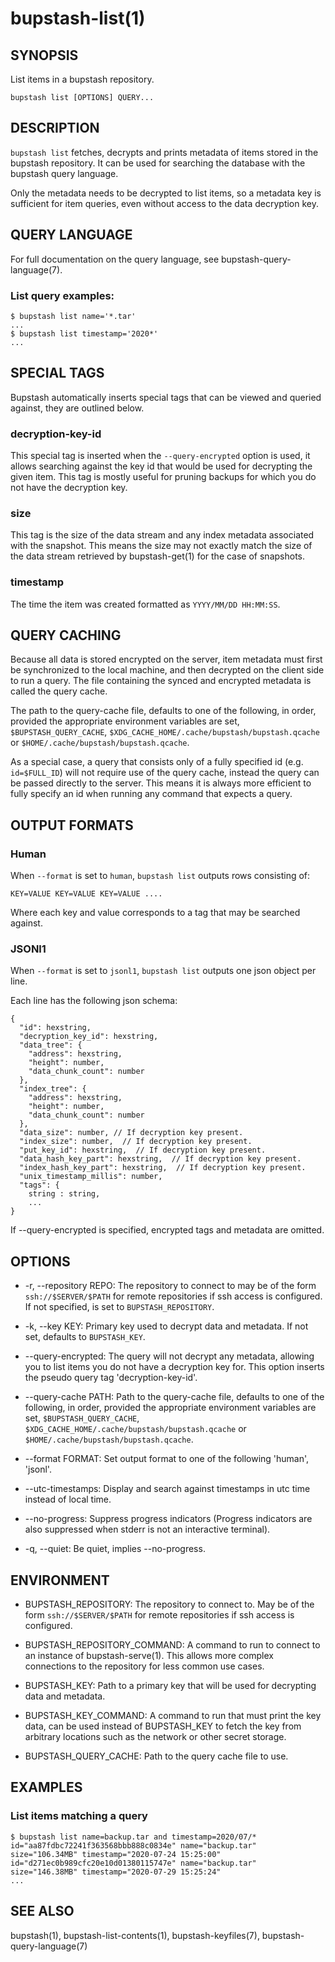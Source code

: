 bupstash-list(1) 
===============

## SYNOPSIS

List items in a bupstash repository.

`bupstash list [OPTIONS] QUERY... `

## DESCRIPTION

`bupstash list` fetches, decrypts and prints metadata of items stored
in the bupstash repository. It can be used for searching the database
with the bupstash query language. 

Only the metadata needs to be decrypted to list items, so a metadata key is sufficient
for item queries, even without access to the data decryption key.

## QUERY LANGUAGE

For full documentation on the query language, see bupstash-query-language(7).

### List query examples:

```
$ bupstash list name='*.tar'
...
$ bupstash list timestamp='2020*'
...
```

## SPECIAL TAGS

Bupstash automatically inserts special tags that can be viewed and queried against, they are outlined below.

### decryption-key-id

This special tag is inserted when the `--query-encrypted` option is used, it allows searching against the
key id that would be used for decrypting the given item. This tag is mostly useful for pruning
backups for which you do not have the decryption key.

### size

This tag is the size of the data stream and any index metadata associated with the snapshot. This
means the size may not exactly match the size of the data stream retrieved by bupstash-get(1) for the case
of snapshots.

### timestamp

The time the item was created formatted as `YYYY/MM/DD HH:MM:SS`.

## QUERY CACHING

Because all data is stored encrypted on the server, item metadata must first be synchronized to the local machine,
and then decrypted on the client side to run a query. The file containing the synced and encrypted metadata
is called the query cache.

The path to the query-cache file, defaults to one of the following, in order, provided
the appropriate environment variables are set, `$BUPSTASH_QUERY_CACHE`,
`$XDG_CACHE_HOME/.cache/bupstash/bupstash.qcache` or `$HOME/.cache/bupstash/bupstash.qcache`.

As a special case, a query that consists only of a fully specified id (e.g. `id=$FULL_ID`) will not require use 
of the query cache, instead the query can be passed directly to the server. This means
it is always more efficient to fully specify an id when running any command that expects a query.


## OUTPUT FORMATS

### Human

When `--format` is set to `human`, `bupstash list` outputs rows consisting of:

```
KEY=VALUE KEY=VALUE KEY=VALUE ....
```

Where each key and value corresponds to a tag that may be searched against.

### JSONl1

When `--format` is set to `jsonl1`, `bupstash list` outputs one json object per line.

Each line has the following json schema:

```
{
  "id": hexstring,
  "decryption_key_id": hexstring,
  "data_tree": {
    "address": hexstring,
    "height": number,
    "data_chunk_count": number
  },
  "index_tree": {
    "address": hexstring,
    "height": number,
    "data_chunk_count": number
  },
  "data_size": number, // If decryption key present.
  "index_size": number,  // If decryption key present.
  "put_key_id": hexstring,  // If decryption key present.
  "data_hash_key_part": hexstring,  // If decryption key present.
  "index_hash_key_part": hexstring,  // If decryption key present.
  "unix_timestamp_millis": number,
  "tags": {
    string : string,
    ...
}
```

If --query-encrypted is specified, encrypted tags and metadata are omitted.

## OPTIONS

* -r, --repository REPO:
  The repository to connect to may be of the form `ssh://$SERVER/$PATH` for
  remote repositories if ssh access is configured. If not specified, is set to `BUPSTASH_REPOSITORY`.

* -k, --key KEY:
  Primary key used to decrypt data and metadata. If not set, defaults
  to `BUPSTASH_KEY`.

* --query-encrypted:
  The query will not decrypt any metadata, allowing you to
  list items you do not have a decryption key for.
  This option inserts the pseudo query tag 'decryption-key-id'.
  
* --query-cache PATH:
  Path to the query-cache file, defaults to one of the following, in order, provided
  the appropriate environment variables are set, `$BUPSTASH_QUERY_CACHE`,
  `$XDG_CACHE_HOME/.cache/bupstash/bupstash.qcache` or `$HOME/.cache/bupstash/bupstash.qcache`.

* --format FORMAT:
  Set output format to one of the following 'human', 'jsonl'.

* --utc-timestamps:
  Display and search against timestamps in utc time instead of local time.

* --no-progress:
  Suppress progress indicators (Progress indicators are also suppressed when stderr
  is not an interactive terminal).

* -q, --quiet:
  Be quiet, implies --no-progress.

## ENVIRONMENT

* BUPSTASH_REPOSITORY:
  The repository to connect to. May be of the form `ssh://$SERVER/$PATH` for
  remote repositories if ssh access is configured.

* BUPSTASH_REPOSITORY_COMMAND:
  A command to run to connect to an instance of bupstash-serve(1). This 
  allows more complex connections to the repository for less common use cases.

* BUPSTASH_KEY:
  Path to a primary key that will be used for decrypting data and metadata.

* BUPSTASH_KEY_COMMAND:
  A command to run that must print the key data, can be used instead of BUPSTASH_KEY
  to fetch the key from arbitrary locations such as the network or other secret storage.

* BUPSTASH_QUERY_CACHE:
  Path to the query cache file to use.


## EXAMPLES

### List items matching a query

```
$ bupstash list name=backup.tar and timestamp=2020/07/* 
id="aa87fdbc72241f363568bbb888c0834e" name="backup.tar" size="106.34MB" timestamp="2020-07-24 15:25:00"
id="d271ec0b989cfc20e10d01380115747e" name="backup.tar" size="146.38MB" timestamp="2020-07-29 15:25:24"
...
```

## SEE ALSO

bupstash(1), bupstash-list-contents(1), bupstash-keyfiles(7), bupstash-query-language(7)
